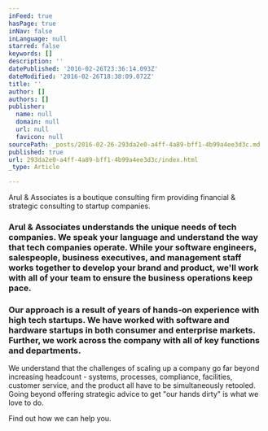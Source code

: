 ```yaml
---
inFeed: true
hasPage: true
inNav: false
inLanguage: null
starred: false
keywords: []
description: ''
datePublished: '2016-02-26T23:36:14.093Z'
dateModified: '2016-02-26T18:38:09.072Z'
title: ''
author: []
authors: []
publisher:
  name: null
  domain: null
  url: null
  favicon: null
sourcePath: _posts/2016-02-26-293da2e0-a4ff-4a89-bff1-4b99a4ee3d3c.md
published: true
url: 293da2e0-a4ff-4a89-bff1-4b99a4ee3d3c/index.html
_type: Article

---
```

Arul & Associates is a boutique consulting firm providing financial & strategic consulting to startup companies.

### Arul & Associates understands the unique needs of tech companies. We speak your language and understand the way that tech companies operate. While your software engineers, salespeople, business executives, and management staff works together to develop your brand and product, we'll work with all of your team to ensure the business operations keep pace.

### Our approach is a result of years of hands-on experience with high tech startups. We have worked with software and hardware startups in both consumer and enterprise markets. Further, we work across the company with all of key functions and departments.

We understand that the challenges of scaling up a company go far beyond increasing headcount - systems, processes, compliance, facilities, customer service, and the product all have to be simultaneously retooled. Going beyond offering strategic advice to get "our hands dirty" is what we love to do. 

Find out how we can help you.